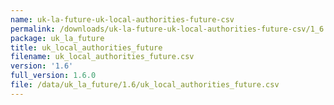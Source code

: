 ```yaml
---
name: uk-la-future-uk-local-authorities-future-csv
permalink: /downloads/uk-la-future-uk-local-authorities-future-csv/1_6
package: uk_la_future
title: uk_local_authorities_future
filename: uk_local_authorities_future.csv
version: '1.6'
full_version: 1.6.0
file: /data/uk_la_future/1.6/uk_local_authorities_future.csv
---
```

